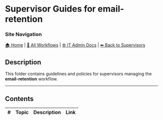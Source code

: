 # Supervisor Guides for email-retention

### Site Navigation
[🏠 Home](../../../README.md) | [📂 All Workflows](../../../users/users.md) | [⚙ IT Admin Docs](../../../it-admins/README.md) | [⬅ Back to Supervisors](../README.md)

## Description
This folder contains guidelines and policies for supervisors managing the **email-retention** workflow.

---

## Contents

| **#** | **Topic** | **Description** | **Link** |
|---|---|---|---|